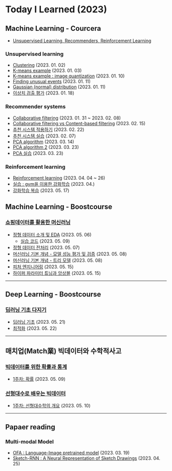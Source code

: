 # Today I Learned (2023)

## Machine Learning - Courcera
* [Unsupervised Learning, Recommenders, Reinforcement Learning](https://www.coursera.org/specializations/machine-learning-introduction#courses)

### Unsupervised learning
* [Clustering](./202301/20230102.md) (2023. 01. 02)
* [K-means example](./202301/20230103.ipynb) (2023. 01. 03)
* [K-means example : image quantization](./202301/20230110.ipynb) (2023. 01. 10)
* [Finding unusual events](./202301/20230111.md) (2023. 01. 11)
* [Gaussian (normal) distribution](./202301/20230111.ipynb) (2023. 01. 11)
* [이상치 검출 평가](./202301/20230118.md) (2023. 01. 18)

### Recommender systems
* [Collaborative filtering](./202302/20230131-0208.md) (2023. 01. 31 ~ 2023. 02. 08)
* [Collaborative filtering vs Content-based filtering](./202302/20230215.md) (2023. 02. 15)
* [추천 시스템 적용하기](./202302/20230222.md) (2023. 02. 22)
* [추천 시스템 실습](./202303/20230307.ipynb) (2023. 02. 07)
* [PCA algorithm](./202303/20230314.md) (2023. 03. 14)
* [PCA algorithm 2](./202303/20230323.md) (2023. 03. 23)
* [PCA 실습](./202303/20230323.ipynb) (2023. 03. 23)

### Reinforcement learning
* [Reinforcement learning](./202304/20230404-26.md) (2023. 04. 04 ~ 26)
* [실습 : gym을 이용한 강화학습](./202304/test_gym) (2023. 04.)
* [강화학습 복습](./202305/20230517.md) (2023. 05. 17)


## Machine Learning - Boostcourse

### [쇼핑데이터를 활용한 머신러닝](https://www.boostcourse.org/ai224/joinLectures/361801)
* [정형 데이터 소개 및 EDA](https://ahnmunju.oopy.io/b0f8f322-0571-48b6-9ea7-7fc904897ebb) (2023. 05. 06)
    * [실습 코드](./202305/20230509.ipynb) (2023. 05. 09)
* [정형 데이터 전처리](https://ahnmunju.oopy.io/b68ad2eb-d023-48c1-bdd9-c2a563051e63) (2023. 05. 07)
* [머신러닝 기본 개념 - 모델 성능 평가 및 검증](https://ahnmunju.oopy.io/a2c80d08-2ca2-4996-9c20-2afe1bb95837) (2023. 05. 08)
* [머신러닝 기본 개념 - 트리 모델](https://ahnmunju.oopy.io/fc08366e-1c88-4f59-ae09-987e33ad77df) (2023. 05. 08)
* [피처 엔지니어링](https://ahnmunju.oopy.io/de28cfd5-f159-427d-8385-d26156a302e0) (2023. 05. 15)
* [하이퍼 파라미터 튜닝과 앙상블](https://ahnmunju.oopy.io/298b79af-a6de-453f-8131-2a990d870120) (2023. 05. 15)

---

## Deep Learning - Boostcourse

### [딥러닝 기초 다지기](https://www.boostcourse.org/ai111/joinLectures/316854)
* [딥러닝 기초](https://ahnmunju.oopy.io/8ffb82fa-68d0-4ad1-98ab-db7f31036614) (2023. 05. 21)
* [최적화](https://ahnmunju.oopy.io/be2e31d8-f268-4276-b221-2f3bd26c4ba2) (2023. 05. 22)


---

## 매치업(Match業) 빅데이터와 수학적사고

### [빅데이터를 위한 확률과 통계](http://www.kmooc.kr/courses/course-v1:MA_CUK+MATCHUP_CUK01+2023_1/course/)
* [1주차: 확률](https://ahnmunju.oopy.io/36bb79f7-c3cc-420d-bd28-0ba036f53217) (2023. 05. 09)

### [선형대수로 배우는 빅데이터](http://www.kmooc.kr/courses/course-v1:MA_CUK+MATCHUP_CUK02+2023_1/course/)
* [1주차: 선형대수학의 개요](https://ahnmunju.oopy.io/822dfce4-964d-4794-9991-b5b14eb0f513) (2023. 05. 10)

---


## Papaer reading

### Multi-modal Model
* [OFA : Language-Image pretrained model](https://ahnmunju.oopy.io/5523601a-0e89-4d78-9746-1b1e55accf45) (2023. 03. 19)
* [Sketch-RNN : A Neural Representation of Sketch Drawings](https://ahnmunju.oopy.io/c7c729ab-2e43-47a9-a9d8-2f3348619f68) (2023. 04. 25)